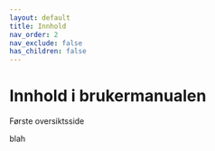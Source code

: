 ```yaml
---
layout: default
title: Innhold
nav_order: 2
nav_exclude: false
has_children: false
---
```


# Innhold i brukermanualen

Første oversiktsside


blah